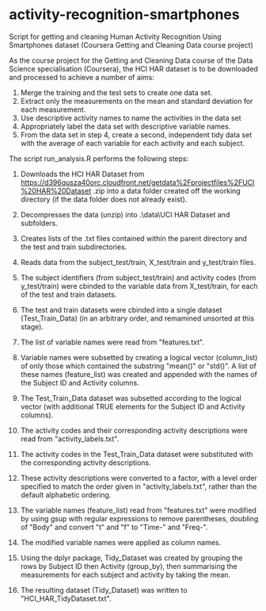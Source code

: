 activity-recognition-smartphones
================================

Script for getting and cleaning Human Activity Recognition Using Smartphones dataset (Coursera Getting and Cleaning Data course project)

As the course project for the Getting and Cleaning Data course of the Data Science specialisation (Coursera), the HCI HAR dataset is to be downloaded and processed to achieve a number of aims:

1) Merge the training and the test sets to create one data set.
2) Extract only the measurements on the mean and standard deviation for each measurement. 
3) Use descriptive activity names to name the activities in the data set
4) Appropriately label the data set with descriptive variable names. 
5) From the data set in step 4, create a second, independent tidy data set with the average of each variable for each activity and each subject.


The script run_analysis.R performs the following steps:

1. Downloads the HCI HAR Dataset from https://d396qusza40orc.cloudfront.net/getdata%2Fprojectfiles%2FUCI%20HAR%20Dataset  .zip into a data folder created off the working directory (if the data folder does not already exist).

2. Decompresses the data (unzip) into .\data\UCI HAR Dataset and subfolders.

3. Creates lists of the .txt files contained within the parent directory and the test and train subdirectories.

4. Reads data from the subject_test/train, X_test/train and y_test/train files.

5. The subject identifiers (from subject_test/train) and activity codes (from y_test/train) were cbinded to the variable data from X_test/train, for each of the test and train datasets.

6. The test and train datasets were cbinded into a single dataset (Test_Train_Data) (in an arbitrary order, and remamined unsorted at this stage).

7. The list of variable names were read from "features.txt". 

8. Variable names were subsetted by creating a logical vector (column_list) of only those which contained the substring "mean()" or "std()". A list of these names (feature_list) was created and appended with the names of the Subject ID and Activity columns.

9. The Test_Train_Data dataset was subsetted according to the logical vector (with additional TRUE elements for the Subject ID and Activity columns).

10. The activity codes and their corresponding activity descriptions were read from "activity_labels.txt".

11. The activity codes in the Test_Train_Data dataset were substituted with the corresponding activity descriptions. 

12. These activity descriptions were converted to a factor, with a level order specified to match the order given in "activity_labels.txt", rather than the default alphabetic ordering.

13. The variable names (feature_list) read from "features.txt" were modified by using gsup with regular expressions to remove parentheses, doubling of "Body" and convert "t" and "f" to "Time-" and "Freq-".

14. The modified variable names were applied as column names.

15. Using the dplyr package, Tidy_Dataset was created by grouping the rows by Subject ID then Activity (group_by), then summarising the measurements for each subject and activity by taking the mean.

16. The resulting dataset (Tidy_Dataset) was written to "HCI_HAR_TidyDataset.txt".

